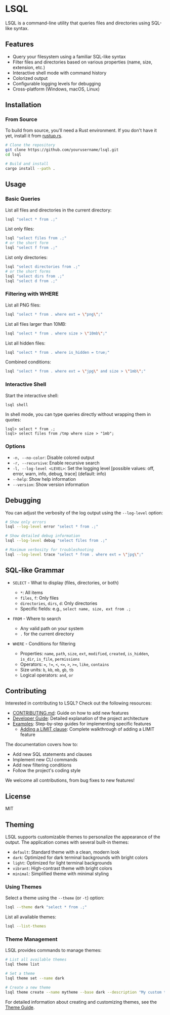 # LSQL

LSQL is a command-line utility that queries files and directories using SQL-like syntax.

## Features

- Query your filesystem using a familiar SQL-like syntax
- Filter files and directories based on various properties (name, size, extension, etc.)
- Interactive shell mode with command history
- Colorized output
- Configurable logging levels for debugging
- Cross-platform (Windows, macOS, Linux)

## Installation

### From Source

To build from source, you'll need a Rust environment. If you don't have it yet, install it from [rustup.rs](https://rustup.rs/).

```bash
# Clone the repository
git clone https://github.com/yourusername/lsql.git
cd lsql

# Build and install
cargo install --path .
```

## Usage

### Basic Queries

List all files and directories in the current directory:

```bash
lsql "select * from .;"
```

List only files:

```bash
lsql "select files from .;"
# or the short form
lsql "select f from .;"
```

List only directories:

```bash
lsql "select directories from .;"
# or the short forms
lsql "select dirs from .;"
lsql "select d from .;"
```

### Filtering with WHERE

List all PNG files:

```bash
lsql "select * from . where ext = \"png\";"
```

List all files larger than 10MB:

```bash
lsql "select * from . where size > \"10mb\";"
```

List all hidden files:

```bash
lsql "select * from . where is_hidden = true;"
```

Combined conditions:

```bash
lsql "select * from . where ext = \"jpg\" and size > \"1mb\";"
```

### Interactive Shell

Start the interactive shell:

```bash
lsql shell
```

In shell mode, you can type queries directly without wrapping them in quotes:

```
lsql> select * from .;
lsql> select files from /tmp where size > "1mb";
```

### Options

- `-n, --no-color`: Disable colored output
- `-r, --recursive`: Enable recursive search
- `-l, --log-level <LEVEL>`: Set the logging level [possible values: off, error, warn, info, debug, trace] (default: info)
- `--help`: Show help information
- `--version`: Show version information

## Debugging

You can adjust the verbosity of the log output using the `--log-level` option:

```bash
# Show only errors
lsql --log-level error "select * from .;"

# Show detailed debug information
lsql --log-level debug "select files from .;"

# Maximum verbosity for troubleshooting
lsql --log-level trace "select * from . where ext = \"jpg\";"
```

## SQL-like Grammar

- `SELECT` - What to display (files, directories, or both)
  - `*`: All items
  - `files`, `f`: Only files
  - `directories`, `dirs`, `d`: Only directories
  - Specific fields: e.g., `select name, size, ext from .;`

- `FROM` - Where to search
  - Any valid path on your system
  - `.` for the current directory

- `WHERE` - Conditions for filtering
  - Properties: `name`, `path`, `size`, `ext`, `modified`, `created`, `is_hidden`, `is_dir`, `is_file`, `permissions`
  - Operators: `=`, `!=`, `<`, `<=`, `>`, `>=`, `like`, `contains`
  - Size units: `b`, `kb`, `mb`, `gb`, `tb`
  - Logical operators: `and`, `or`

## Contributing

Interested in contributing to LSQL? Check out the following resources:

- [CONTRIBUTING.md](CONTRIBUTING.md): Guide on how to add new features
- [Developer Guide](docs/developer_guide.md): Detailed explanation of the project architecture
- [Examples](docs/examples/): Step-by-step guides for implementing specific features
  - [Adding a LIMIT clause](docs/examples/add_limit_clause.md): Complete walkthrough of adding a LIMIT feature

The documentation covers how to:
- Add new SQL statements and clauses
- Implement new CLI commands
- Add new filtering conditions
- Follow the project's coding style

We welcome all contributions, from bug fixes to new features!

## License

MIT

## Theming

LSQL supports customizable themes to personalize the appearance of the output. The application comes with several built-in themes:

- `default`: Standard theme with a clean, modern look
- `dark`: Optimized for dark terminal backgrounds with bright colors
- `light`: Optimized for light terminal backgrounds
- `vibrant`: High-contrast theme with bright colors
- `minimal`: Simplified theme with minimal styling

### Using Themes

Select a theme using the `--theme` (or `-t`) option:

```bash
lsql --theme dark "select * from .;"
```

List all available themes:

```bash
lsql --list-themes
```

### Theme Management

LSQL provides commands to manage themes:

```bash
# List all available themes
lsql theme list

# Set a theme
lsql theme set --name dark

# Create a new theme
lsql theme create --name mytheme --base dark --description "My custom theme"
```

For detailed information about creating and customizing themes, see the [Theme Guide](docs/themes.md).
